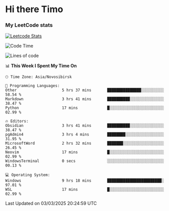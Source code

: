 # Hi there Timo
### My LeetCode stats
[![Leetcode Stats](https://leetcard.jacoblin.cool/przdtl?border=0&radius=20&ext=heatmap&theme=nord)](https://leetcode.com/przdtl)

<!--START_SECTION:waka-->
![Code Time](http://img.shields.io/badge/Code%20Time-640%20hrs%2026%20mins-blue)

![Lines of code](https://img.shields.io/badge/From%20Hello%20World%20I%27ve%20Written-84.0%20thousand%20lines%20of%20code-blue)

📊 **This Week I Spent My Time On** 

```text
🕑︎ Time Zone: Asia/Novosibirsk

💬 Programming Languages: 
Other                    5 hrs 37 mins       ███████████████░░░░░░░░░░   58.54 % 
Markdown                 3 hrs 41 mins       ██████████░░░░░░░░░░░░░░░   38.47 % 
Python                   17 mins             █░░░░░░░░░░░░░░░░░░░░░░░░   02.99 % 

🔥 Editors: 
Obsidian                 3 hrs 41 mins       ██████████░░░░░░░░░░░░░░░   38.47 % 
pgAdmin4                 3 hrs 4 mins        ████████░░░░░░░░░░░░░░░░░   31.95 % 
MicrosoftWord            2 hrs 32 mins       ███████░░░░░░░░░░░░░░░░░░   26.45 % 
Neovim                   17 mins             █░░░░░░░░░░░░░░░░░░░░░░░░   02.99 % 
WindowsTerminal          0 secs              ░░░░░░░░░░░░░░░░░░░░░░░░░   00.13 % 

💻 Operating System: 
Windows                  9 hrs 18 mins       ████████████████████████░   97.01 % 
WSL                      17 mins             █░░░░░░░░░░░░░░░░░░░░░░░░   02.99 % 
```


 Last Updated on 03/03/2025 20:24:59 UTC
<!--END_SECTION:waka-->

